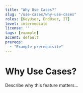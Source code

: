 ```yaml
---
title: "Why Use Cases?"
slug: "/use-cases/why-use-cases"
roles: [KeyUser, EndUser, IT]
level: intermediate
license: ''
tags: [example]
accent: default
prereqs:
  - "Example prerequisite"
---
```


# Why Use Cases?

Describe why this feature matters...
